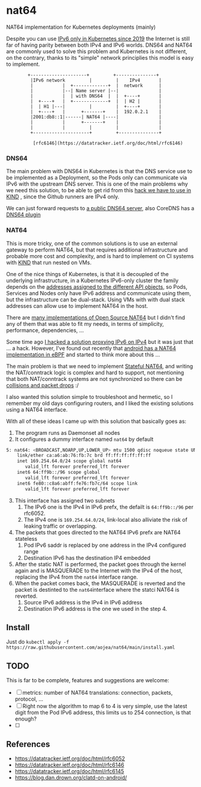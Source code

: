 # nat64

NAT64 implementation for Kubernetes deployments (mainly)

Despite you can use [IPv6 only in Kubernetes since 2019](https://github.com/kubernetes/enhancements/pull/1139) the Internet is still far of having parity between both IPv4 and
IPv6 worlds. DNS64 and NAT64 are commonly used to solve this problem and Kubernetes is not different, on the contrary, thanks to its "simple" network principlies this model is easy to implement.


            +---------------------+         +---------------+
             |IPv6 network         |         |    IPv4       |
             |           |  +-------------+  |  network      |
             |           |--| Name server |--|               |
             |           |  | with DNS64  |  |  +----+       |
             |  +----+   |  +-------------+  |  | H2 |       |
             |  | H1 |---|         |         |  +----+       |
             |  +----+   |      +-------+    |  192.0.2.1    |
             |2001:db8::1|------| NAT64 |----|               |
             |           |      +-------+    |               |
             |           |         |         |               |
             +---------------------+         +---------------+

              [rfc6146](https://datatracker.ietf.org/doc/html/rfc6146)

### DNS64

The main problem with DNS64 in Kubernetes is that the DNS service use to be implemented as
a Deployment, so the Pods only can communicate via IPv6 with the upstream DNS server. This is
one of the main problems why we need this solution, to be able to get rid from this [hack we
have to use in KIND](https://github.com/kubernetes-sigs/kind/blob/7c2f6c1dcd332c039ac3e7d3e3dc0dd1ec2e6a6d/hack/ci/e2e-k8s.sh#L213-L238) , since the Github runners are IPv4 only.

We can just forward requests to [a public DNS64 server](https://developers.google.com/speed/public-dns/docs/dns64), also CoreDNS has a [DNS64 plugin](https://coredns.io/plugins/dns64/)

### NAT64

This is more tricky, one of the common solutions is to use an external gateway to perform NAT64, but that requires additional infrastructure and probable more cost and complexity, and is hard to implement on CI systems with [KIND](https://kind.sigs.k8s.io/) that run
nested on VMs.

One of the nice things of Kubernetes, is that it is decoupled of the underlying infrastructure, in a Kubernetes IPv6-only cluster the family depends on the [addresses assigned to the different API objects](https://kubernetes.io/docs/concepts/cluster-administration/networking/#cluster-network-ipfamilies), so Pods, Services and Nodes only have IPv6 address and communicate using them, but the infrastructure can be dual-stack.
Using VMs with with dual stack addresses can allow use to implement NAT64 in the host.

There are [many implementations of Open Source NAT64](https://ripe85.ripe.net/presentations/78-ripe85-open-source-nat64.pdf) but I didn't find any of them that was able to fit my needs, in terms of simplicity, performance, dependencies, ...

Some time ago [I hacked a solution proxying IPv6 on IPv4](https://github.com/aojea/tproxy64/) but it was just that ... a hack. However, I've found out recently that [android
has a NAT64 implementation in eBPF](https://android.googlesource.com/platform//system/netd/+/c753c3d3735396a9686b3447bae6bdea85ebb1e2/bpf_progs/clatd.c) and started to think more about this ...

The main problem is that we need to implement [Stateful NAT64](https://datatracker.ietf.org/doc/html/rfc6146), and writing the NAT/conntrack logic is complex and hard to support, not mentioning that both NAT/conntrack systems are not synchronized so there can be [collisions and packet drops](https://github.com/cilium/cilium/issues/23604#issuecomment-1832040160) :/ 

I also wanted this solution simple to troubleshoot and hermetic, so I remember my old days configuring routers, and I liked the existing solutions using a NAT64 interface.

With all of these ideas I came up with this solution that basically goes as:

1. The program runs as Daemonset all nodes
2. It configures a dummy interface named `nat64` by default
  
```sh
5: nat64: <BROADCAST,NOARP,UP,LOWER_UP> mtu 1500 qdisc noqueue state UNKNOWN group default qlen 1000
    link/ether ca:a6:ab:76:fb:7c brd ff:ff:ff:ff:ff:ff
    inet 169.254.64.0/24 scope global nat64
       valid_lft forever preferred_lft forever
    inet6 64:ff9b::/96 scope global
       valid_lft forever preferred_lft forever
    inet6 fe80::c8a6:abff:fe76:fb7c/64 scope link
       valid_lft forever preferred_lft forever
```

3. This interface has assigned two subnets
   1. The IPv6 one is the IPv4 in IPv6 prefx, the defailt is `64:ff9b::/96` per rfc6052.
   2. The IPv4 one is `169.254.64.0/24`, link-local also alliviate the risk of leaking traffic or overlapping.
4. The packets that goes directed to the NAT64 IPv6 prefx are NAT64 stateless
   1. Pod IPv6 saddr is replaced by one address in the IPv4 configured range
   2. Destination IPv6 has the destination IP4 embedded
5. After the static NAT is performed, the packet goes through the kernel again and is MASQUERADE to the Internet with the IPv4 of the host, replacing the IPv4 from the `nat64` interface range.
6. When the packet comes back, the MASQUERADE is reverted and the packet is destinted to the `nat64`interface where the statci NAT64 is reverted.
   1. Source IPv6 address is the IPv4 in IPv6 address
   2. Destination IPv6 address is the one we used in the step 4.

## Install

Just do `kubectl apply -f https://raw.githubusercontent.com/aojea/nat64/main/install.yaml`

## TODO

This is far to be complete, features and suggestions are welcome:

- [ ] metrics: number of NAT64 translations: connection, packets, protocol, ...
- [ ] Right now the algorithm to map 6 to 4 is very simple, use the latest digit from the Pod IPv6 address, this limits us to 254 connection, is that enough?
- [ ] 
 
## References


- https://datatracker.ietf.org/doc/html/rfc6052
- https://datatracker.ietf.org/doc/html/rfc6146
- https://datatracker.ietf.org/doc/html/rfc6145
- https://blog.dan.drown.org/clatd-on-android/